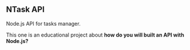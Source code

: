 NTask API
-------------

Node.js API for tasks manager.

This one is an educational project about **how do you will built an API with Node.js?**
